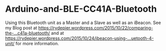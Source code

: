 # Arduino-and-BLE-CC41A-Bluetooth
Using this Bluetooth unit as a Master and a Slave as well as an iBeacon. See my Blog post at https://rydepier.wordpress.com/2015/10/22/comparing-the-…c41a-bluetooth/ and at https://rydepier.wordpress.com/2015/10/24/ibeacon-using-…uetooth-4-unit/ for more information.
